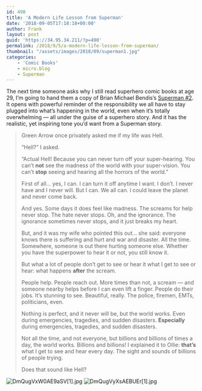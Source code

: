 ```yaml
---
id: 490
title: 'A Modern Life Lesson from Superman'
date: '2018-09-05T17:18:18+00:00'
author: Frank
layout: post
guid: 'https://34.95.34.211/?p=490'
permalink: /2018/9/5/a-modern-life-lesson-from-superman/
thumbnail: "/assets/images/2018/09/superman1.jpg"
categories:
    - 'Comic Books'
    - micro.blog
    - Superman
---
```


The next time someone asks why I still read superhero comic books at age 29, I’m going to hand them a copy of Brian Michael Bendis’s [Superman #2](https://www.dccomics.com/comics/superman-2018/superman-2). It opens with powerful reminder of the responsibility we all have to stay plugged into what’s happening in the world, even when it’s totally overwhelming — all under the guise of a superhero story. And it has the realistic, yet inspiring tone you’d want from a Superman story.

> Green Arrow once privately asked me if my life was Hell.
> 
> “Hell?” I asked.
> 
> “Actual Hell! Because you can never turn off your super-hearing. You can’t **not** see the madness of the world with your super-vision. You can’t **stop** seeing and hearing all the horrors of the world.”
> 
> First of all… yes, I can. I can turn it off anytime I want. I don’t. I never have and I never will. But I can. We all can. I could leave the planet and never come back.
> 
> And yes. Some days it does feel like madness. The screams for help never stop. The hate never stops. Oh, and the ignorance. The ignorance sometimes never stops, and it just breaks my heart.
> 
> But, and it was my wife who pointed this out… she said: everyone knows there is suffering and hurt and war and disaster. All the time. Somewhere, someone is out there hurting someone else. Whether you have the superpower to hear it or not, you still know it.
> 
> But what a lot of people don’t get to see or hear it what I get to see or hear: what happens **after** the scream.
> 
> People help. People reach out. More times than not, a scream — and someone nearby helps before I can even lift a finger. People do their jobs. It’s stunning to see. Beautiful, really. The police, firemen, EMTs, politicians, even.
> 
> Nothing is perfect, and it never will be, but the world works. Even during emergencies, tragedies, and sudden disasters. **Especially** during emergencies, tragedies, and sudden disasters.
> 
> Not all the time, and not everyone, but billions and billions of times a day, the world works. Billions and billions! I explained it to Ollie: **that’s** what I get to see and hear every day. The sight and sounds of billions of people trying.
> 
> Does that sound like Hell?

![DmQugVxW0AE9aSV[1].jpg]({{site.url}}{{site.baseurl}}/assets/images/2018/09/superman1.jpg)
![DmQugVyXsAEBUEr[1].jpg]({{site.url}}{{site.baseurl}}/assets/images/2018/09/superman2.jpg)
